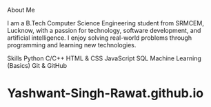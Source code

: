 About Me

I am a B.Tech Computer Science Engineering student from SRMCEM, Lucknow, with a passion for technology, software development, and artificial intelligence. I enjoy solving real-world problems through programming and learning new technologies. 

Skills
Python
C/C++
HTML & CSS
JavaScript
SQL
Machine Learning (Basics)
Git & GitHub

# Yashwant-Singh-Rawat.github.io
